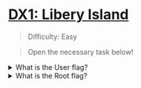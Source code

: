 # [DX1: Libery Island](https://tryhackme.com/room/dx1libertyislandplde)

> Difficulty: Easy

> Open the necessary task below!

<details>
  <summary>What is the User flag?</summary>
  
# NMAP

Run an nmap scan to see what ports are available.
  
`nmap -sV targetmachineIP`

+ `nmap`: Runs various scans against targets to gain information such as which ports are open, services running, etc. [More Info](https://linux.die.net/man/1/nmap)
+ `-sV`: Finds open ports, services running, service versions.

![image](https://user-images.githubusercontent.com/115602464/198853490-e8daa017-676c-4ef2-ab7a-e209497e218b.png)

Scan shows us ports 80 and 5901 are open.

-80 is for a web server.

-5901 is for a service called [VNC](https://www.realvnc.com/en/). VNC is a service similar to Remote Desktop Protocol, lets keep it in mind.

  
Head over to the site to browse it!
  
![image](https://user-images.githubusercontent.com/115602464/198853696-2aed84ae-ea31-4f2e-955e-e745992363e0.png)
  
The front page and first two links dont really have anything. The third page, however, gives us a cyber watchlist with usernames of apparent cyberterrorists.
  
![image](https://user-images.githubusercontent.com/115602464/198853764-3f4f7396-42a8-4ac8-b8fa-7f8adc1b17fd.png)
  
Lets keep this list in mind as it might be useful later.

  
# Dirb
  

With nothing else standing out, lets run a dirb scan. Dirb is a program that will enumerate directories for us and find directories that were perhaps meant to be hidden.
  
`dirb http://targetmachineIP/`
  
Dirb found /index.html, /robots.txt and /server-status. Lets visit each of these.
  
+ `Index.html` leads us to the main page.
  
+ `Server-status` is a page we dont have access to.
  
+ `Robots.txt` gives us some interesting information. [Robots.txt](https://developers.google.com/search/docs/crawling-indexing/robots/intro) files are part of websites to manage where web crawlers are and aren't allowed to go.

The only page being disallowed by robots.txt is /datacubes. Head there!

![image](https://user-images.githubusercontent.com/115602464/198854120-9fbeafe7-ac00-49ec-a93d-a8bd5f7327ff.png)

  
This is a datapads archive.
  
The page redirected us to /datacubes/0000/. We can safely assume that /0000/ is the number of the current datacube.
  
Instead of going through the datacubes one by one, lets have dirb do the work for us!
  
This will make a clean list going from 0000 to 9999 for us.
  
`seq -w 0000 9999 > wordlist`
  
+ `seq`: creates a sequence of numbers. [More Info](https://linux.die.net/man/1/seq)
+ `-w`: Equalizes the width by padding with leading zeroes. (ex. 0025, instead of 25)
+ `>`: Saves the output into a file for us, in this case the filename is wordlist.
  
Now we can utilize dirb again to scan for any directories that exist using those numbers.

We come back with 5 hits: /0011/, /0068/, /0103/, /0233/, and /0451/.

0011, 0068, 0103, and 0233 don't give us any important information on the pages or the page sources.

/0451/ is more useful though.
  
![image](https://user-images.githubusercontent.com/115602464/198855100-51ad5257-b91a-47a8-b28b-a258e1faacff.png)
  

On this page we are given two important pieces of information.
  
The `login` for VNC is "smashthestate", hmac'ed with a username from the cyberterrorist list we saw earlier at /badactors.html.

The `password` for VNC is the first 8 characters of the login hash. The algorithm used is md5.
  
![image](https://user-images.githubusercontent.com/115602464/198855226-6f7378bf-506b-4659-8a42-00c7ed809a28.png)
  
Specially the hmac key is "my username". The message is written by JL. Looking at the cyberterrorist list we can assume `jlebedev` is the correct username.
  
# VNC

Head over to [CyberChef](https://gchq.github.io/CyberChef/). Search for the HMAC operation on the left side and drag it into the recipe section.
  
Select MD5 as your hashing function, UTF8 as the key type, use jlebedev as the key, and smashthestate as the input.
  
![image](https://user-images.githubusercontent.com/115602464/198855267-885f1aaa-1560-4b42-97cc-19a5c107348c.png)
  
Your hash will be in the output, lets copy the first 8 characters of the hash.
  
Lets connect to VNC on our target machine with vncviewer.
  
`vncviewer targetmachineIP:5901`
  
We are prompted with a VNC authentication window. Enter our 8 character password from cyberchef!
  
![image](https://user-images.githubusercontent.com/115602464/198855358-4c952219-db4e-457c-83e7-2b6e81897588.png)
  
We have access to the machine with ajacobsons account!
  
![image](https://user-images.githubusercontent.com/115602464/198855576-7d02c8cd-47a1-43cb-8b8c-d79f4d4366bb.png)
  
Open up user.txt to see your user flag! 🚩

</details>


<details>
  <summary>What is the Root flag?</summary>
  
# Badactors-list
  

The desktop of our victim machine has a program called badactors-list. Lets run this.
  
The program opens up and we see that its connecting to host UNATCO on port 23023. It gives us the same cyberterrorist list as the website does.
  
![image](https://user-images.githubusercontent.com/115602464/198855730-4e4b6015-3f6f-45be-b858-18f8c8604100.png)

Lets take a look at the [/etc/hosts](https://tldp.org/LDP/solrhe/Securing-Optimizing-Linux-RH-Edition-v1.3/chap9sec95.html) file to see what UNATCO is representing.

The hosts file shows us that UNATCO has the ip 127.0.0.1. This is the localhost, or loopback, address. This is a special address that is used only by the host machine itself. It essentially points to itself. What this means is the victim machine has port 23023 open for this special program. When it says syncing with http://UNATCO:23023 it is in fact connecting to itself on port 23023.
  
Lets see if we can somehow utilize this to escalate our privileges.
  
Lets use python to host a simple HTTP server to get the file over to our attacker machine.

![image](https://user-images.githubusercontent.com/115602464/198855688-e87892a6-d9aa-40ac-b5b5-c7f1223f74d7.png)

We can see that this machine has python3.8 installed. We can use this to our advantage to move the badactors-list program over to our attacker machine!
  
Python3.8 has a module called http.server that we can use. [More Info](https://docs.python.org/3.8/library/http.server.html)
  
`Python3.8 -m http.server` will run the python server from the `current directory` on the default port `8000`.
 
On our attacker machine, lets head to `http://targetmachineIP:8000/`
  
![image](https://user-images.githubusercontent.com/115602464/198855983-133beefd-fcc3-4c26-ab38-3fdf50eaf392.png)

Lets click on badactors-list to download it. It should be downloaded to the /root directory if you are on the attackBOX machine on THM.
  
CD into that directory and run chmod to add execute permission to the file. `chmod +x badactors-list`
  
Run the program with `./badactors-list` and notice nothing happens!
  
This is due to UNATCO not being listed in our `/etc/hosts/` file. Remember that our victim machine had 127.0.0.1 set to UNATCO. This means that if we want the program on OUR attacker machine to connect properly, we will have to set the victims machine as UNATCO in our /etc/hosts file.
  
![image](https://user-images.githubusercontent.com/115602464/198856208-5488ce21-14c2-4527-a831-9c6676b0ed8d.png)

Now our program should work!

# Wireshark
  
Wireshark allows us to analyze traffic entering/exiting our machine. We we use it to understand what the program is doing.
  
Once wireshark is opened, select eth0 as the device we want to monitor. You might see a bunch of traffic but don't worry. We will filter it.
  
With wireshark opened up, monitoring eth0, open up the program and watch the packets come in! Depending on how much you have going on in the background there could be hundreds or thousands of packets. To solve this we will use display filters. `tcp.port == 23023 && http` will show us specifically packets that are using tcp port 23023 AND the HTTP protocol.
  
You should have two packets. Select the one that has your machines IP as the source, and the victim machine as the destination. 
  
![image](https://user-images.githubusercontent.com/115602464/198856456-6e8444c4-5e58-4834-90b4-a76f8c7baf5a.png)

Open up the packet. Inside the info box below, open up `Hypertext Transfer Protocol` and `HTML Form URL Encoded`.
  
![image](https://user-images.githubusercontent.com/115602464/198856509-90f9d550-de61-4240-bcaa-4d83d2e9321a.png)
  
Everything looks normal here besides the Clearance-Code and the Directive form item. It looks like the Clearence-Code is being sent by the program to get authorized access. It then uses the directive key to run a command, in this case it is `cat /var/www/html/badactors.txt`.

# Curl
  
We will craft our own request using [curl](https://linux.die.net/man/1/curl).
  
`curl -H 'Clearance-Code: yourswillgohere' -d 'directive=whoami' targetmachineIP:23023`

+ `curl`: a tool used to transfer data to/from a server.
+ `-H`: used to provide headers. In this case, we are adding the Clearance-Code to the header.
+ `-d`: Specifies the data we want sent. Usable in POST requests. In this case, we are sending the directive "whoami"
  
![image](https://user-images.githubusercontent.com/115602464/198857463-82009970-0d9c-4263-98dc-511254c9d68e.png)

We can see that our curl request works successfully! The whoami command returns `root. Since we are able to execute commands as root, lets peak into the root directory. Change your curl request to include the directive `ls /root`.
  
![image](https://user-images.githubusercontent.com/115602464/198857496-b4b14527-1831-43ca-b9d3-12e03b63475b.png)

We found root.txt! Run the curl command again, except this time change out `ls /root with `cat /root/root.txt`.
  
Congratulations! 🚩

</details>
